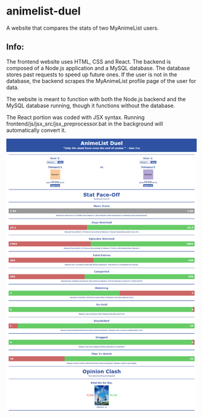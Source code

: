 # animelist-duel

A website that compares the stats of two MyAnimeList users.

## Info:

The frontend website uses HTML, CSS and React. The backend is composed of a Node.js application and a MySQL database. The database stores past requests to speed up future ones. If the user is not in the database, the backend scrapes the MyAnimeList profile page of the user for data.

The website is meant to function with both the Node.js backend and the MySQL database running, though it functions without the database.

The React portion was coded with JSX syntax. Running frontend/js/jsx_src/jsx_preprocessor.bat in the background will automatically convert it.

![Screenshot of Website](docs/screenshot_1.png)